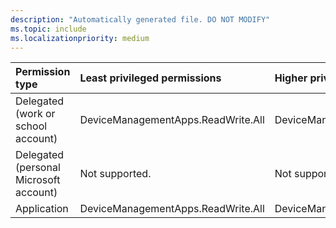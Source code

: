 ```yaml
---
description: "Automatically generated file. DO NOT MODIFY"
ms.topic: include
ms.localizationpriority: medium
---
```


|Permission type|Least privileged permissions|Higher privileged permissions|
|:---|:---|:---|
|Delegated (work or school account)|DeviceManagementApps.ReadWrite.All|DeviceManagementConfiguration.ReadWrite.All|
|Delegated (personal Microsoft account)|Not supported.|Not supported.|
|Application|DeviceManagementApps.ReadWrite.All|DeviceManagementConfiguration.ReadWrite.All|

